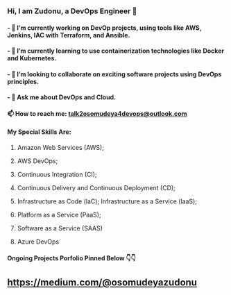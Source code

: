 ### Hi, I am Zudonu, a DevOps Engineer 👋

#### - 🔭 I’m currently working on DevOp projects, using tools like AWS, Jenkins, IAC with Terraform, and Ansible.
#### - 🌱 I’m currently learning to use containerization technologies like Docker and Kubernetes.
#### - 👯 I’m looking to collaborate on exciting software projects using DevOps principles.
#### - 💬 Ask me about DevOps and Cloud.
#### 📫 How to reach me: talk2osomudeya4devops@outlook.com



#### My Special Skills Are:


1. Amazon Web Services (AWS);

3. AWS DevOps; 

4. Continuous Integration (CI); 

5. Continuous Delivery and Continuous Deployment (CD); 

6. Infrastructure as Code (laC); Infrastructure as a Service (laaS); 

7. Platform as a Service (PaaS); 

8. Software as a Service (SAAS)

9. Azure DevOps


#### Ongoing Projects Porfolio Pinned Below 👇👇

## https://medium.com/@osomudeyazudonu
